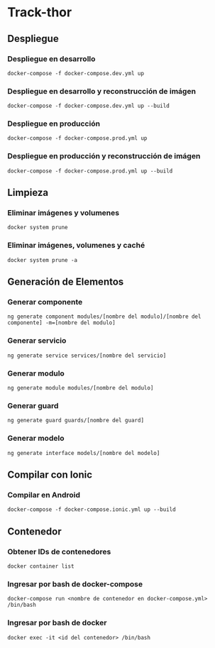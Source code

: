 # Track-thor

## Despliegue
### Despliegue en desarrollo
`docker-compose -f docker-compose.dev.yml up`

### Despliegue en desarrollo y reconstrucción de imágen
`docker-compose -f docker-compose.dev.yml up --build`

### Despliegue en producción
`docker-compose -f docker-compose.prod.yml up`

### Despliegue en producción y reconstrucción de imágen
`docker-compose -f docker-compose.prod.yml up --build`

## Limpieza
### Eliminar imágenes y volumenes
`docker system prune`

### Eliminar imágenes, volumenes y caché
`docker system prune -a`

## Generación de Elementos
### Generar componente
`ng generate component modules/[nombre del modulo]/[nombre del componente] -m=[nombre del modulo]`

### Generar servicio
`ng generate service services/[nombre del servicio]`

### Generar modulo
`ng generate module modules/[nombre del modulo]`

### Generar guard
`ng generate guard guards/[nombre del guard]`

### Generar modelo
`ng generate interface models/[nombre del modelo]`

## Compilar con Ionic
### Compilar en Android
`docker-compose -f docker-compose.ionic.yml up --build`

## Contenedor
### Obtener IDs de contenedores
`docker container list`
### Ingresar por bash de docker-compose
`docker-compose run <nombre de contenedor en docker-compose.yml> /bin/bash`
### Ingresar por bash de docker
`docker exec -it <id del contenedor> /bin/bash`